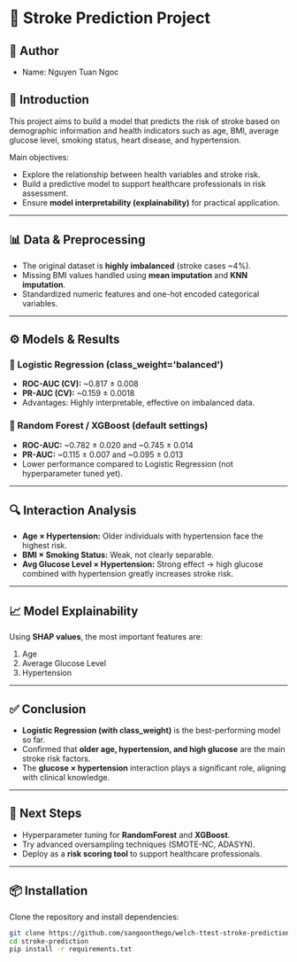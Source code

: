 # 🧠 Stroke Prediction Project  

## 🎉 Author
- Name: Nguyen Tuan Ngoc

## 📌 Introduction  
This project aims to build a model that predicts the risk of stroke based on demographic information and health indicators such as age, BMI, average glucose level, smoking status, heart disease, and hypertension.  

Main objectives:  
- Explore the relationship between health variables and stroke risk.  
- Build a predictive model to support healthcare professionals in risk assessment.  
- Ensure **model interpretability (explainability)** for practical application.  

---

## 📊 Data & Preprocessing  
- The original dataset is **highly imbalanced** (stroke cases ~4%).  
- Missing BMI values handled using **mean imputation** and **KNN imputation**.  
- Standardized numeric features and one-hot encoded categorical variables.  

---

## ⚙️ Models & Results  

### 🔹 Logistic Regression (class_weight='balanced')  
- **ROC-AUC (CV):** ~0.817 ± 0.008  
- **PR-AUC (CV):** ~0.159 ± 0.0018
- Advantages: Highly interpretable, effective on imbalanced data.  

### 🔹 Random Forest / XGBoost (default settings)  
- **ROC-AUC:** ~0.782 ± 0.020 and ~0.745 ± 0.014
- **PR-AUC:** ~0.115 ± 0.007 and ~0.095  ± 0.013
- Lower performance compared to Logistic Regression (not hyperparameter tuned yet).  

---

## 🔍 Interaction Analysis  
- **Age × Hypertension:** Older individuals with hypertension face the highest risk.  
- **BMI × Smoking Status:** Weak, not clearly separable.  
- **Avg Glucose Level × Hypertension:** Strong effect → high glucose combined with hypertension greatly increases stroke risk.  

---

## 📈 Model Explainability  
Using **SHAP values**, the most important features are:  
1. Age  
2. Average Glucose Level  
3. Hypertension  

---

## ✅ Conclusion  
- **Logistic Regression (with class_weight)** is the best-performing model so far.  
- Confirmed that **older age, hypertension, and high glucose** are the main stroke risk factors.  
- The **glucose × hypertension** interaction plays a significant role, aligning with clinical knowledge.  

---

## 🚀 Next Steps  
- Hyperparameter tuning for **RandomForest** and **XGBoost**.  
- Try advanced oversampling techniques (SMOTE-NC, ADASYN).  
- Deploy as a **risk scoring tool** to support healthcare professionals.  

---

## 📦 Installation  
Clone the repository and install dependencies:  

```bash
git clone https://github.com/sangoonthego/welch-ttest-stroke-prediction.git
cd stroke-prediction
pip install -r requirements.txt
